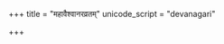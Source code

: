 +++
title = "महावैश्वानरव्रतम्"
unicode_script = "devanagari"

+++
<div class="js_include" url="/vedAH/sAma/paravastu-saama/devaH/agniH/mahAvaishvAnara-vratam/"  newLevelForH1="1" includeTitle="true"> </div>